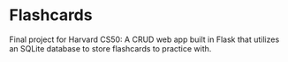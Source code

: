 # Flashcards
 Final project for Harvard CS50: A CRUD web app built in Flask that utilizes an SQLite database to store flashcards to practice with.
